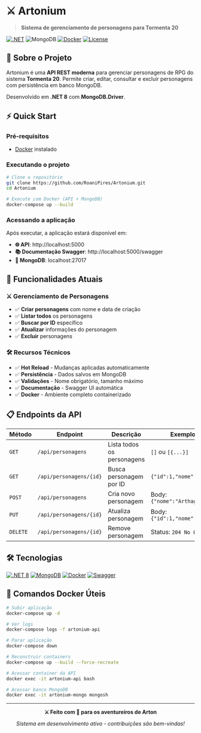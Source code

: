 # ⚔️ Artonium

> **Sistema de gerenciamento de personagens para Tormenta 20**

[![.NET](https://img.shields.io/badge/.NET-8.0-512BD4?style=flat-square&logo=dotnet)](https://dotnet.microsoft.com/)
![MongoDB](https://img.shields.io/badge/MongoDB-7.0-47A248?style=flat-square&logo=mongodb&logoColor=white)
[![Docker](https://img.shields.io/badge/Docker-Enabled-2496ED?style=flat-square&logo=docker&logoColor=white)](https://www.docker.com/)
[![License](https://img.shields.io/badge/License-MIT-green?style=flat-square)](LICENSE)

## 📖 Sobre o Projeto

Artonium é uma **API REST moderna** para gerenciar personagens de RPG do sistema **Tormenta 20**. Permite criar, editar, consultar e excluir personagens com persistência em banco MongoDB.

Desenvolvido em **.NET 8** com **MongoDB.Driver**.

## ⚡ Quick Start

### Pré-requisitos
- [Docker](https://www.docker.com/get-started) instalado

### Executando o projeto

```bash
# Clone o repositório
git clone https://github.com/RoaniPires/Artonium.git
cd Artonium

# Execute com Docker (API + MongoDB)
docker-compose up --build
```

### Acessando a aplicação

Após executar, a aplicação estará disponível em:

- **🌐 API**: http://localhost:5000
- **📚 Documentação Swagger**: http://localhost:5000/swagger
- **🍃 MongoDB**: localhost:27017

## 🚀 Funcionalidades Atuais

### ⚔️ **Gerenciamento de Personagens**
- ✅ **Criar personagens** com nome e data de criação
- ✅ **Listar todos** os personagens
- ✅ **Buscar por ID** específico
- ✅ **Atualizar** informações do personagem
- ✅ **Excluir** personagens

### 🛠️ **Recursos Técnicos**
- ✅ **Hot Reload** - Mudanças aplicadas automaticamente
- ✅ **Persistência** - Dados salvos em MongoDB
- ✅ **Validações** - Nome obrigatório, tamanho máximo
- ✅ **Documentação** - Swagger UI automática
- ✅ **Docker** - Ambiente completo containerizado

## 📋 Endpoints da API

| Método | Endpoint | Descrição | Exemplo |
|--------|----------|-----------|---------|
| `GET` | `/api/personagens` | Lista todos os personagens | `[]` ou `[{...}]` |
| `GET` | `/api/personagens/{id}` | Busca personagem por ID | `{"id":1,"nome":"..."}` |
| `POST` | `/api/personagens` | Cria novo personagem | Body: `{"nome":"Arthag"}` |
| `PUT` | `/api/personagens/{id}` | Atualiza personagem | Body: `{"id":1,"nome":"..."}` |
| `DELETE` | `/api/personagens/{id}` | Remove personagem | Status: `204 No Content` |

## 🛠️ Tecnologias

[![.NET 8](https://img.shields.io/badge/.NET-8.0-512BD4?style=flat-square&logo=dotnet)](https://dotnet.microsoft.com/)
[![MongoDB](https://img.shields.io/badge/MongoDB-7.0-47A248?style=flat-square&logo=mongodb&logoColor=white)](https://www.mongodb.com/)
[![Docker](https://img.shields.io/badge/Docker-2496ED?style=flat-square&logo=docker&logoColor=white)](https://www.docker.com/)
[![Swagger](https://img.shields.io/badge/Swagger-85EA2D?style=flat-square&logo=swagger&logoColor=black)](https://swagger.io/)

## 🐳 Comandos Docker Úteis

```bash
# Subir aplicação
docker-compose up -d

# Ver logs
docker-compose logs -f artonium-api

# Parar aplicação
docker-compose down

# Reconstruir containers
docker-compose up --build --force-recreate

# Acessar container da API
docker exec -it artonium-api bash

# Acessar banco MongoDB
docker exec -it artonium-mongo mongosh
```

---

<div align="center">

**⚔️ Feito com 💜 para os aventureiros de Arton**

*Sistema em desenvolvimento ativo - contribuições são bem-vindas!*

</div>
